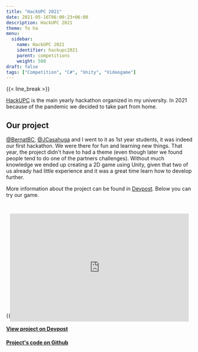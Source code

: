 ```yaml
---
title: "HackUPC 2021"
date: 2021-05-16T06:00:23+06:00
description: HackUPC 2021
theme: To ha
menu:
  sidebar:
    name: HackUPC 2021
    identifier: hackupc2021
    parent: competitions
    weight: 500
draft: false
tags: ["Competition", "C#", "Unity", "Videogame"]
---
```


<!-- {{< youtube -AzCSZg9y1A >}} -->

{{< line_break >}}

[HackUPC](https://hackupc.com/) is the main yearly hackathon organized in my university. In 2021 because of the pandemic we decided to take part from home.

## Our project
[@BernatBC](https://github.com/BernatBC), [@JCasahuga](https://github.com/JCasahuga) and I went to it as 1st year students, it was indeed our first hackathon. We were there for fun and learning new things. That year, the project didn't have to had a theme (even though later we found people tend to do one of the partners challenges). Without much knowledge we ended up creating a 2D game using Unity, given that two of us already had little experience and it was a great time learn how to develop further.

More information about the project can be found in [Devpost](https://devpost.com/software/spaceshooter-5hi4of). Below you can try our game.

<div style="position:relative;padding-bottom:55.66%;     zoom: 0.8;
    -webkit-transform: scale(0.8);
    -moz-transform: scale(0.8);
    transform: scale(0.8)">
 <iframe style="width:120%;height:130%;position:absolute; margin-left: -10%; marginheight: px"
 frameborder="0"
 src="
https://miquelt9.github.io/SpaceShooter/index.html
"
mozallowfullscreen="true" allow="autoplay; fullscreen" style="border:0px #000000 none;" name="SpaceShooter" scrolling="no" msallowfullscreen="true" allowfullscreen="true" webkitallowfullscreen="true" allowtransparency="true"
>
</iframe>
</div>

{{< line_break >}}
{{< line_break >}}
{{< line_break >}}
{{< line_break >}}

#### [View project on Devpost ](https://devpost.com/software/spaceshooter-5hi4of)
#### [Project's code on Github <i class="fab fa-github"></i> ](https://github.com/JCasahuga/SpaceShooterHackUPC21)